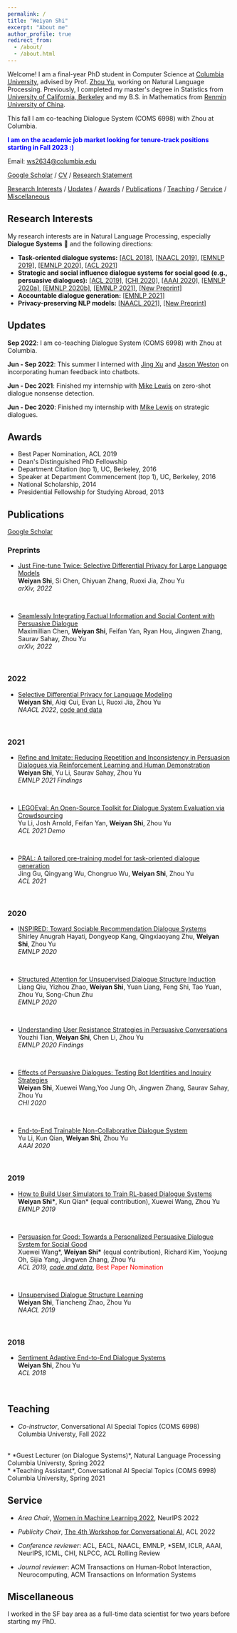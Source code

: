 ```yaml
---
permalink: /
title: "Weiyan Shi"
excerpt: "About me"
author_profile: true
redirect_from: 
  - /about/
  - /about.html
---
```

Welcome! I am a final-year PhD student in Computer Science at [Columbia University](https://www.cs.columbia.edu/), advised by Prof. [Zhou Yu](http://www.cs.columbia.edu/~zhouyu/), working on Natural Language Processing. Previously, I completed my master's degree in Statistics from [University of California, Berkeley](https://statistics.berkeley.edu/) and my B.S. in Mathematics from [Renmin University of China](https://www.ruc.edu.cn/en). 


This fall I am co-teaching Dialogue System (COMS 6998) with Zhou at Columbia.

<span style="color:blue">**I am on the academic job market looking for tenure-track positions starting in Fall 2023 :)**</span>


Email: [ws2634@columbia.edu](mailto:ws2634@columbia.edu)


[Google Scholar](https://scholar.google.com/citations?user=xj666rUAAAAJ&hl=en&authuser=2) / [CV](http://wyshi.github.io/files/CV.pdf) / [Research Statement](http://wyshi.github.io/files/research_statement_1page.pdf)

[Research Interests](#research-interests) / [Updates](#updates) / [Awards](#awards) / [Publications](#publications) / [Teaching](#teaching) / [Service](#service) / [Miscellaneous](#miscellaneous)


## Research Interests
My research interests are in Natural Language Processing, especially **Dialogue Systems** 🤖 and the following directions:
* **Task-oriented dialogue systems:** [\[ACL 2018\]](https://arxiv.org/pdf/1804.10731.pdf), [\[NAACL 2019\]](https://arxiv.org/pdf/1904.03736.pdf), [\[EMNLP 2019\]](https://arxiv.org/pdf/1909.01388.pdf), [\[EMNLP 2020\]](https://arxiv.org/pdf/2009.08552.pdf), [\[ACL 2021\]](https://aclanthology.org/2021.acl-short.40.pdf)
* **Strategic and social influence dialogue systems for social good (e.g., persuasive dialogues):** [\[ACL 2019\]](https://arxiv.org/pdf/1906.06725.pdf), [\[CHI 2020\]](https://arxiv.org/pdf/2001.04564.pdf), [\[AAAI 2020\]](https://arxiv.org/pdf/1911.10742.pdf), [\[EMNLP 2020a\]](https://aclanthology.org/2020.findings-emnlp.431.pdf), [\[EMNLP 2020b\]](https://arxiv.org/pdf/2009.14306.pdf), [\[EMNLP 2021\]](https://arxiv.org/pdf/2012.15375.pdf), [\[New Preprint\]](https://arxiv.org/pdf/2203.07657.pdf)
* **Accountable dialogue generation:** [\[EMNLP 2021\]](https://arxiv.org/pdf/2012.15375.pdf)
* **Privacy-preserving NLP models:** [\[NAACL 2021\]](https://arxiv.org/pdf/2108.12944.pdf), [\[New Preprint\]](https://arxiv.org/pdf/2204.07667.pdf)


## Updates
**Sep 2022**: I am co-teaching Dialogue System (COMS 6998) with Zhou at Columbia.

**Jun - Sep 2022**: This summer I interned with [Jing Xu](https://scholar.google.com/citations?user=H3Uq3FcAAAAJ&hl=en&authuser=2&oi=ao) and [Jason Weston](http://www.thespermwhale.com/jaseweston/) on incorporating human feedback into chatbots. 

**Jun - Dec 2021**: Finished my internship with [Mike Lewis](https://scholar.google.co.uk/citations?user=SnQnQicAAAAJ&hl=en) on zero-shot dialogue nonsense detection.

**Jun - Dec 2020**: Finished my internship with [Mike Lewis](https://scholar.google.co.uk/citations?user=SnQnQicAAAAJ&hl=en) on strategic dialogues. 



## Awards
* Best Paper Nomination, ACL 2019  
* Dean's Distinguished PhD Fellowship
* Department Citation (top 1), UC, Berkeley, 2016
* Speaker at Department Commencement (top 1), UC, Berkeley, 2016
* National Scholarship, 2014
* Presidential Fellowship for Studying Abroad, 2013

## Publications
[Google Scholar](https://scholar.google.com/citations?user=xj666rUAAAAJ&hl=en&authuser=2)

### Preprints

* [Just Fine-tune Twice: Selective Differential Privacy for Large Language
Models](https://arxiv.org/pdf/2204.07667.pdf)  
**Weiyan Shi**, Si Chen, Chiyuan Zhang, Ruoxi Jia, Zhou Yu  
*arXiv, 2022*
<br>

* [Seamlessly Integrating Factual Information and Social Content with Persuasive Dialogue](https://arxiv.org/pdf/2203.07657.pdf)  
Maximillian Chen, **Weiyan Shi**, Feifan Yan, Ryan Hou, Jingwen Zhang, Saurav Sahay, Zhou Yu  
*arXiv, 2022*
<br>

### 2022

* [Selective Differential Privacy for Language Modeling](https://arxiv.org/pdf/2108.12944.pdf)  
**Weiyan Shi**, Aiqi Cui, Evan Li, Ruoxi Jia, Zhou Yu  
*NAACL 2022*, [code and data](https://github.com/wyshi/lm_privacy)
<br>

<!-- * [What Does the Bot Do? Detecting Repetition and Contradiction in Dialogues by Asking and Answering Questions]
**Weiyan Shi**, Mary Williamson, Jason Weston, Mike Lewis, Zhou Yu
In Submission -->

<!-- * [Towards Socially Intelligent Agents with Mental State Transition and Human Utility](https://arxiv.org/pdf/2103.07011.pdf)  
Liang Qiu, Yizhou Zhao, Yuan Liang, Pan Lu, **Weiyan Shi**, Zhou Yu, Song-Chun Zhu  
*In Submission*

* [DEUX: An Attribute-Guided Framework for Sociable Recommendation Dialogue Systems](https://arxiv.org/pdf/2105.00825.pdf)  
Yu Li, Shirley Anugrah Hayati, **Weiyan Shi**, Zhou Yu  
*In Submission* -->

### 2021

* [Refine and Imitate: Reducing Repetition and Inconsistency in Persuasion Dialogues via Reinforcement Learning and Human Demonstration](https://arxiv.org/pdf/2012.15375.pdf)  
**Weiyan Shi**, Yu Li, Saurav Sahay, Zhou Yu  
*EMNLP 2021 Findings* 
<br>

* [LEGOEval: An Open-Source Toolkit for Dialogue System Evaluation via Crowdsourcing](https://arxiv.org/pdf/2105.01992.pdf)  
Yu Li, Josh Arnold, Feifan Yan, **Weiyan Shi**, Zhou Yu  
*ACL 2021 Demo*
<br>

* [PRAL: A tailored pre-training model for task-oriented dialogue generation](https://aclanthology.org/2021.acl-short.40.pdf)  
Jing Gu, Qingyang Wu, Chongruo Wu, **Weiyan Shi**, Zhou Yu  
*ACL 2021*
<br>

### 2020

* [INSPIRED: Toward Sociable Recommendation Dialogue Systems](https://arxiv.org/pdf/2009.14306.pdf)  
Shirley Anugrah Hayati, Dongyeop Kang, Qingxiaoyang Zhu, **Weiyan Shi**, Zhou Yu  
*EMNLP 2020* 
<br>

* [Structured Attention for Unsupervised Dialogue Structure Induction](https://arxiv.org/pdf/2009.08552.pdf)  
Liang Qiu, Yizhou Zhao, **Weiyan Shi**, Yuan Liang, Feng Shi, Tao Yuan, Zhou Yu, Song-Chun Zhu  
*EMNLP 2020* 
<br>

* [Understanding User Resistance Strategies in Persuasive Conversations](https://aclanthology.org/2020.findings-emnlp.431.pdf)  
Youzhi Tian, **Weiyan Shi**, Chen Li, Zhou Yu     
*EMNLP 2020 Findings*
<br>

* [Effects of Persuasive Dialogues: Testing Bot Identities and Inquiry Strategies](https://arxiv.org/pdf/2001.04564.pdf)  
**Weiyan Shi**, Xuewei Wang,Yoo Jung Oh, Jingwen Zhang, Saurav Sahay, Zhou Yu    
*CHI 2020*
<br>

* [End-to-End Trainable Non-Collaborative Dialogue System](https://arxiv.org/pdf/1911.10742.pdf)  
Yu Li, Kun Qian, **Weiyan Shi**, Zhou Yu    
*AAAI 2020*
<br>

### 2019
* [How to Build User Simulators to Train RL-based Dialogue Systems](https://arxiv.org/pdf/1909.01388.pdf)  
**Weiyan Shi\***, Kun Qian* (equal contribution), Xuewei Wang, Zhou Yu    
*EMNLP 2019* 
<br>

* [Persuasion for Good: Towards a Personalized Persuasive Dialogue System for Social Good](https://arxiv.org/pdf/1906.06725.pdf)  
Xuewei Wang\*, **Weiyan Shi\*** (equal contribution), Richard Kim, Yoojung Oh, Sijia Yang, Jingwen Zhang, Zhou Yu    
*ACL 2019, [code and data](https://gitlab.com/ucdavisnlp/persuasionforgood)*, <span style="color:red">Best Paper Nomination</span>
<br>

* [Unsupervised Dialogue Structure Learning](https://arxiv.org/pdf/1904.03736.pdf)  
**Weiyan Shi**, Tiancheng Zhao, Zhou Yu  
*NAACL 2019*
<br>

### 2018

* [Sentiment Adaptive End-to-End Dialogue Systems](https://arxiv.org/pdf/1804.10731.pdf)  
**Weiyan Shi**, Zhou Yu  
*ACL 2018*
<br>

## Teaching
* *Co-instructor*, Conversational AI Special Topics (COMS 6998)  
Columbia Universty, Fall 2022  
<br>
* *Guest Lecturer (on Dialogue Systems)*, Natural Language Processing  
Columbia Universty, Spring 2022  
<br>
* *Teaching Assistant*, Conversational AI Special Topics (COMS 6998)      
Columbia University, Spring 2021

## Service
<!-- **Conference reviewer**: ACL 2019, ACL 2020, *SEM 2020, ICLR 2021, AAAI 2021, EACL 2021, NAACL 2021, ACL 2021, *SEM 2021, NeurlPS 2021, EMNLP 2021, NLPCC 2021, ICLR 2022, AAAI 2022, ICML 2022, ACL 2022, CHI 2022, SIGDIAL 2022, HCI+NLP workshop at NAACL 2022, ACL Rolling Review -->
* *Area Chair*, [Women in Machine Learning 2022](https://sites.google.com/view/wiml2022/home?authuser=0), NeurIPS 2022

* *Publicity Chair*, [The 4th Workshop for Conversational AI](https://sites.google.com/view/4thnlp4convai), ACL 2022

* *Conference reviewer*: ACL, EACL, NAACL, EMNLP, *SEM, ICLR, AAAI, NeurlPS, ICML, CHI, NLPCC, ACL Rolling Review 

* *Journal reviewer*: ACM Transactions on Human-Robot Interaction, Neurocomputing, ACM Transactions on Information Systems


## Miscellaneous
I worked in the SF bay area as a full-time data scientist for two years before starting my PhD.